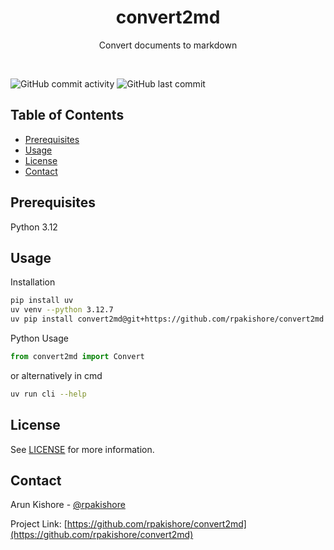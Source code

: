 <!--- Heading --->
<div align="center">
  <h1>convert2md</h1>
  <p>
    Convert documents to markdown
  </p>
</div>
<br />

![GitHub commit activity](https://img.shields.io/github/commit-activity/m/rpakishore/convert2md)
![GitHub last commit](https://img.shields.io/github/last-commit/rpakishore/convert2md)
<!-- Table of Contents -->
<h2>Table of Contents</h2>

- [Prerequisites](#prerequisites)
- [Usage](#usage)
- [License](#license)
- [Contact](#contact)

<!-- Prerequisites -->
## Prerequisites

Python 3.12

<!-- Usage -->
## Usage

Installation

```bash
pip install uv
uv venv --python 3.12.7
uv pip install convert2md@git+https://github.com/rpakishore/convert2md
```

Python Usage

```python
from convert2md import Convert
```

or alternatively in cmd

```bash
uv run cli --help
```
<!-- License -->
## License

See [LICENSE](/LICENSE) for more information.

<!-- Contact -->
## Contact

Arun Kishore - [@rpakishore](mailto:pypi@rpakishore.co.in)

Project Link: [https://github.com/rpakishore/convert2md](https://github.com/rpakishore/convert2md)
